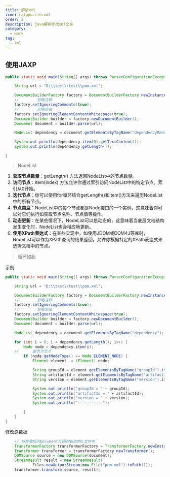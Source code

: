 ```yaml
---
title: 解析xml
icon: catppuccin:xml
order: 2
description: java解析修改xml文件
category:
  - work
tag:
  - xml 
---
```



## 使用JAXP
```java
public static void main(String[] args) throws ParserConfigurationException, IOException, SAXException {

	String url = "D:\\test\\test\\pom.xml";

	DocumentBuilderFactory factory = DocumentBuilderFactory.newInstance();
	//        忽略注释
	factory.setIgnoringComments(true);
	//        忽略空白
	factory.setIgnoringElementContentWhitespace(true);
	DocumentBuilder builder = factory.newDocumentBuilder();
	Document document = builder.parse(url);

	NodeList dependency = document.getElementsByTagName("dependencyManagement");

	System.out.println(dependency.item(0).getTextContent());
	System.out.println(dependency.getLength());

}
```
> NodeList

1. **获取节点数量**：getLength() 方法返回NodeList中的节点数量。
2. **访问节点**：item(index) 方法允许你通过索引访问NodeList中的特定节点。索引从0开始。
3. **迭代节点**：你可以使用for循环结合getLength()和item()方法来遍历NodeList中的所有节点。
4. **节点类型**：NodeList中的每个节点都是Node接口的一个实例，这意味着你可以对它们执行如获取节点名称、节点值等操作。
5. **动态更新**：在某些情况下，NodeList可以是动态的，这意味着当底层文档结构发生变化时，NodeList也会相应地更新。
6. **使用XPath表达式**：在某些实现中，如使用JDOM或DOM4J等库时，NodeList可以作为XPath查询的结果返回，允许你根据特定的XPath表达式来选择文档中的节点。
> 循环如此

示例
```java
public static void main(String[] args) throws ParserConfigurationException, IOException, SAXException {

	String url = "D:\\test\\test\\pom.xml";

	DocumentBuilderFactory factory = DocumentBuilderFactory.newInstance();
	//        忽略注释
	factory.setIgnoringComments(true);
	//        忽略空白
	factory.setIgnoringElementContentWhitespace(true);
	DocumentBuilder builder = factory.newDocumentBuilder();
	Document document = builder.parse(url);

	NodeList dependency = document.getElementsByTagName("dependency");

	for (int i = 0; i < dependency.getLength(); i++) {
		Node node = dependency.item(i);
	//		是否为节点
		if (node.getNodeType() == Node.ELEMENT_NODE) {
			Element element  = (Element) node;

			String groupId = element.getElementsByTagName("groupId").item(0).getTextContent();
			String artifactId = element.getElementsByTagName("artifactId").item(0).getTextContent();
			String version = element.getElementsByTagName("version").item(0).getTextContent();

			System.out.println("groupId = " + groupId);
			System.out.println("artifactId = " + artifactId);
			System.out.println("version = " + version);
			System.out.println("-----------");

		}
	}
}
```
修改原数据
```java
	// 将修改后的Document写回到新的XML文件中
	TransformerFactory transformerFactory = TransformerFactory.newInstance();
	Transformer transformer = transformerFactory.newTransformer();
	DOMSource source = new DOMSource(document);
	StreamResult result = new StreamResult(
			Files.newOutputStream(new File("pom.xml").toPath()));
	transformer.transform(source, result);
```